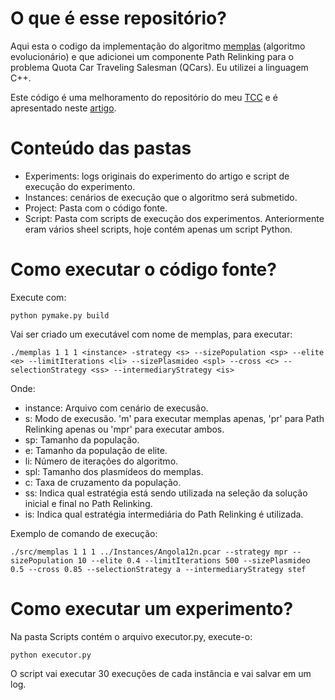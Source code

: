 # O que é esse repositório?

Aqui esta o codigo da implementação do algoritmo [memplas](https://www.sciencedirect.com/science/article/abs/pii/S0020025516303516) (algoritmo evolucionário) e que adicionei um componente Path Relinking para o problema Quota Car Traveling Salesman (QCars). Eu utilizei a linguagem C++.

Este código é uma melhoramento do repositório do meu [TCC](https://github.com/tiagofunk/TCC-Algoritmo-MemPlas-Com-Path-Relinking-Problema-QCars) e é apresentado neste [artigo](https://sol.sbc.org.br/index.php/eniac/article/view/12142).

# Conteúdo das pastas

- Experiments: logs originais do experimento do artigo e script de execução do experimento.
- Instances: cenários de execução que o algoritmo será submetido.
- Project: Pasta com o código fonte.
- Script: Pasta com scripts de execução dos experimentos. Anteriormente eram vários sheel scripts, hoje contém apenas um script Python.


# Como executar o código fonte?

Execute com:

    python pymake.py build

Vai ser criado um executável com nome de memplas, para executar:

    ./memplas 1 1 1 <instance> -strategy <s> --sizePopulation <sp> --elite  <e> --limitIterations <li> --sizePlasmideo <spl> --cross <c> --selectionStrategy <ss> --intermediaryStrategy <is>

Onde:
-   instance: Arquivo com cenário de execusão.
-   s: Modo de execusão. 'm' para executar memplas apenas, 'pr' para Path Relinking apenas ou 'mpr' para executar ambos.
-   sp: Tamanho da população.
-   e: Tamanho da população de elite.
-   li: Número de iterações do algoritmo.
-   spl: Tamanho dos plasmídeos do memplas.
-   c: Taxa de cruzamento da população.
-   ss: Indica qual estratégia está sendo utilizada na seleção da solução inicial e final no Path Relinking.
-   is: Indica qual estratégia intermediária do Path Relinking é utilizada.

Exemplo de comando de execução:

    ./src/memplas 1 1 1 ../Instances/Angola12n.pcar --strategy mpr --sizePopulation 10 --elite 0.4 --limitIterations 500 --sizePlasmideo 0.5 --cross 0.85 --selectionStrategy a --intermediaryStrategy stef

# Como executar um experimento?

Na pasta Scripts contém o arquivo executor.py, execute-o:

    python executor.py

O script vai executar 30 execuções de cada instância e vai salvar em um log.